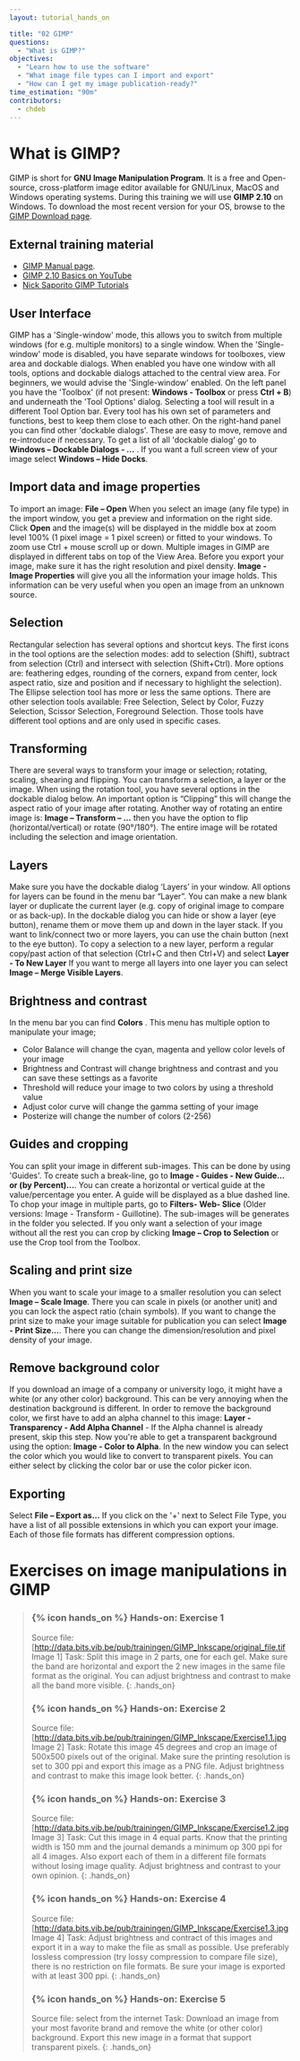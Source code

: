 ```yaml
---
layout: tutorial_hands_on

title: "02 GIMP"
questions:
  - "What is GIMP?"
objectives:
  - "Learn how to use the software"
  - "What image file types can I import and export"
  - "How can I get my image publication-ready?"
time_estimation: "90m"
contributors:
  - chdeb 
---
```

# What is GIMP?
GIMP is short for **GNU Image Manipulation Program**. It is a free and Open-source, cross-platform image editor available for GNU/Linux, MacOS and Windows operating systems. During this training we will use **GIMP 2.10** on Windows. To download the most recent version for your OS, browse to the [GIMP Download page](https://www.gimp.org/downloads/).
## External training material
- [GIMP Manual page](https://www.gimp.org/docs/).
- [GIMP 2.10 Basics on YouTube](https://www.youtube.com/watch?v=2EPIUyFJ4ag)
- [Nick Saporito GIMP Tutorials](https://www.youtube.com/playlist?list=PLynG8gQD-n8Dl23X0o1HFu_5PmBl79niz)

## User Interface
GIMP has a 'Single-window' mode, this allows you to switch from multiple windows (for e.g. multiple monitors) to a single window. When the 'Single-window' mode is disabled, you have separate windows for toolboxes, view area and dockable dialogs. When enabled you have one window with all tools, options and dockable dialogs attached to the central view area. For beginners, we would advise the 'Single-window' enabled.
On the left panel you have the 'Toolbox' (if not present: **Windows - Toolbox** or press **Ctrl + B**) and underneath the 'Tool Options' dialog. Selecting a tool will result in a different Tool Option bar. Every tool has his own set of parameters and functions, best to keep them close to each other. 
On the right-hand panel you can find other 'dockable dialogs'. These are easy to move, remove and re-introduce if necessary. To get a list of all 'dockable dialog' go to **Windows – Dockable Dialogs - ...** . If you want a full screen view of your image select **Windows – Hide Docks**. 

## Import data and image properties
To import an image: **File – Open**
When you select an image (any file type) in the import window, you get a preview and information on the right side. Click **Open** and the image(s) will be displayed in the middle box at zoom level 100% (1 pixel image = 1 pixel screen) or fitted to your windows. To zoom use Ctrl + mouse scroll up or down. Multiple images in GIMP are displayed in different tabs on top of the View Area.
Before you export your image, make sure it has the right resolution and pixel density. **Image - Image Properties** will give you all the information your image holds. This information can be very useful when you open an image from an unknown source.

## Selection
Rectangular selection has several options and shortcut keys. The first icons in the tool options are the selection modes: add to selection (Shift), subtract from selection (Ctrl) and intersect with selection (Shift+Ctrl). More options are: feathering edges, rounding of the corners, expand from center, lock aspect ratio, size and position and if necessary to highlight the selection). The Ellipse selection tool has more or less the same options.
There are other selection tools available: Free Selection, Select by Color, Fuzzy Selection, Scissor Selection, Foreground Selection. Those tools have different tool options and are only used in specific cases.

## Transforming
There are several ways to transform your image or selection; rotating, scaling, shearing and flipping. You can transform a selection, a layer or the image. When using the rotation tool, you have several options in the dockable dialog below. An important option is “Clipping” this will change the aspect ratio of your image after rotating. 
Another way of rotating an entire image is: **Image – Transform – ...** then you have the option to flip (horizontal/vertical) or rotate (90°/180°). The entire image will be rotated including the selection and image orientation. 

## Layers
Make sure you have the dockable dialog ‘Layers’ in your window. All options for layers can be found in the menu bar “Layer”. You can make a new blank layer or duplicate the current layer (e.g. copy of original image to compare or as back-up). In the dockable dialog you can hide or show a layer (eye button), rename them or move them up and down in the layer stack. If you want to link/connect two or more layers, you can use the chain button (next to the eye button).
To copy a selection to a new layer, perform a regular copy/past action of that selection (Ctrl+C and then Ctrl+V) and select **Layer - To New Layer**
If you want to merge all layers into one layer you can select **Image – Merge Visible Layers**.

## Brightness and contrast
In the menu bar you can find **Colors** . This menu has multiple option to manipulate your image; 
- Color Balance will change the cyan, magenta and yellow color levels of your image
- Brightness and Contrast will change brightness and contrast and you can save these settings as a favorite 
- Threshold will reduce your image to two colors by using a threshold value
- Adjust color curve will change the gamma setting of your image
- Posterize will change the number of colors (2-256)

## Guides and cropping
You can split your image in different sub-images. This can be done by using 'Guides'. To create such a break-line, go to **Image - Guides - New Guide... or (by Percent)...**. You can create a horizontal or vertical guide at the value/percentage you enter. A guide will be displayed as a blue dashed line. To chop your image in multiple parts, go to **Filters- Web- Slice** (Older versions: Image - Transform - Guillotine). The sub-images will be generates in the folder you selected.
If you only want a selection of your image without all the rest you can crop by clicking **Image – Crop to Selection** or use the Crop tool from the Toolbox.

## Scaling and print size
When you want to scale your image to a smaller resolution you can select **Image – Scale Image**. There you can scale in pixels (or another unit) and you can lock the aspect ratio (chain symbols).
If you want to change the print size to make your image suitable for publication you can select **Image - Print Size...**. There you can change the dimension/resolution and pixel density of your image.

## Remove background color
If you download an image of a company or university logo, it might have a white (or any other color) background. This can be very annoying when the destination background is different. In order to remove the background color, we first have to add an alpha channel to this image: **Layer - Transparency - Add Alpha Channel** - If the Alpha channel is already present, skip this step. Now you're able to get a transparent background using the option: **Image - Color to Alpha**. In the new window you can select the color which you would like to convert to transparent pixels. You can either select by clicking the color bar or use the color picker icon.

## Exporting
Select **File – Export as…**
If you click on the '+' next to Select File Type, you have a list of all possible extensions in which you can export your image. Each of those file formats has different compression options.

# Exercises on image manipulations in GIMP

> ### {% icon hands_on %} Hands-on: Exercise 1
> Source file: [http://data.bits.vib.be/pub/trainingen/GIMP_Inkscape/original_file.tif Image 1]
> Task: Split this image in 2 parts, one for each gel. Make sure the band are horizontal and export the 2 new images in the same file format as the original. You can adjust brightness and contrast to make all the band more visible.
{: .hands_on}
> ### {% icon hands_on %} Hands-on: Exercise 2
> Source file: [http://data.bits.vib.be/pub/trainingen/GIMP_Inkscape/Exercise1.1.jpg Image 2]
> Task: Rotate this image 45 degrees and crop an image of 500x500 pixels out of the original. Make sure the printing resolution is set to 300 ppi and export this image as a PNG file. Adjust brightness and contrast to make this image look better.
{: .hands_on}
> ### {% icon hands_on %} Hands-on: Exercise 3
> Source file: [http://data.bits.vib.be/pub/trainingen/GIMP_Inkscape/Exercise1.2.jpg Image 3]
> Task: Cut this image in 4 equal parts. Know that the printing width is 150 mm and the journal demands a minimum op 300 ppi for all 4 images. Also export each of them in a different file formats without losing image quality. Adjust brightness and contrast to your own opinion.
{: .hands_on}
> ### {% icon hands_on %} Hands-on: Exercise 4
> Source file: [http://data.bits.vib.be/pub/trainingen/GIMP_Inkscape/Exercise1.3.jpg Image 4]
> Task: Adjust brightness and contract of this images and export it in a way to make the file as small as possible. Use preferably lossless compression (try lossy compression to compare file size), there is no restriction on file formats. Be sure your image is exported with at least 300 ppi.
{: .hands_on}
> ### {% icon hands_on %} Hands-on: Exercise 5
> Source file: select from the internet
> Task: Download an image from your most favorite brand and remove the white (or other color) background. Export this new image in a format that support transparent pixels.
{: .hands_on}
